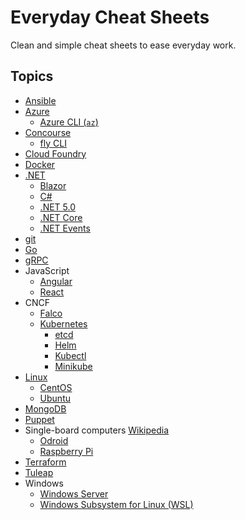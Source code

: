 # Everyday Cheat Sheets

Clean and simple cheat sheets to ease everyday work.

## Topics

* [Ansible](./docs/ansible.md)
* [Azure](./docs/azure.md)
  * [Azure CLI (`az`)](./docs/azure-cli.md)
* [Concourse](./docs/concourse.md)
  * [fly CLI](./docs/fly-cli.md)
* [Cloud Foundry](./docs/cloudfoundry.md)
* [Docker](./docs/docker.md)
* [.NET](./docs/dotnet.md)
  * [Blazor](./docs/blazor.md)
  * [C#](./docs/csharp.md)
  * [.NET 5.0](./docs/dotnet50.md)
  * [.NET Core](./docs/dotnetcore.md)
  * [.NET Events](./docs/dotnetevents.md)
* [git](./docs/git.md)
* [Go](./docs/go.md)
* [gRPC](./docs/grpc.md)
* JavaScript
  * [Angular](./docs/angular.md)
  * [React](./docs/reactjs.md)
* CNCF
  * [Falco](./docs/falco.md)
  * [Kubernetes](./docs/kubernetes.md)
    * [etcd](./docs/etcd.md)
    * [Helm](./docs/helm.md)
    * [Kubectl](./docs/kubectl.md)
    * [Minikube](./docs/minikube.md)
* [Linux](./docs/linux.md)
  * [CentOS](./docs/centos.md)
  * [Ubuntu](./docs/ubuntu.md)
* [MongoDB](./docs/mongodb.md)
* [Puppet](./docs/puppet.md)
* Single-board computers [Wikipedia](https://en.wikipedia.org/wiki/Single-board_computer)
  * [Odroid](./docs/odroid.md)
  * [Raspberry Pi](./docs/raspberrypi.md)
* [Terraform](./docs/terraform.md)
* [Tuleap](./docs/tuleap.md)
* Windows
  * [Windows Server](./docs/windows-server.md)
  * [Windows Subsystem for Linux (WSL)](./docs/wsl.md)
